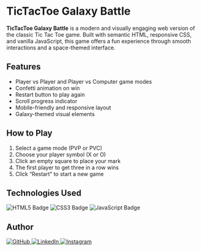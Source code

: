 # __TicTacToe Galaxy Battle__

__TicTacToe Galaxy Battle__ is a modern and visually engaging web version of the classic Tic Tac Toe game. Built with semantic HTML, responsive CSS, and vanilla JavaScript, this game offers a fun experience through smooth interactions and a space-themed interface.

## __Features__

- Player vs Player and Player vs Computer game modes  
- Confetti animation on win  
- Restart button to play again  
- Scroll progress indicator  
- Mobile-friendly and responsive layout  
- Galaxy-themed visual elements 

## __How to Play__

1. Select a game mode (PVP or PVC)
2. Choose your player symbol (X or O)
3. Click an empty square to place your mark
4. The first player to get three in a row wins
5. Click “Restart” to start a new game

## __Technologies Used__

<p align="left">
  <img src="https://img.shields.io/badge/HTML5-E34F26?style=for-the-badge&logo=html5&logoColor=white" alt="HTML5 Badge"/>
  <img src="https://img.shields.io/badge/CSS3-1572B6?style=for-the-badge&logo=css3&logoColor=white" alt="CSS3 Badge"/>
  <img src="https://img.shields.io/badge/JavaScript-F7DF1E?style=for-the-badge&logo=javascript&logoColor=black" alt="JavaScript Badge"/>
</p>

## __Author__

<p align="left">
  <a href="https://github.com/sitiamalianurfaidah" target="_blank" aria-label="GitHub">
    <img src="https://img.shields.io/badge/GitHub-000?style=for-the-badge&logo=github&logoColor=white" alt="GitHub">
  </a>
  <a href="https://www.linkedin.com/in/siti-amalia-nurfaidah" target="_blank" aria-label="LinkedIn">
    <img src="https://img.shields.io/badge/LinkedIn-0077B5?style=for-the-badge&logo=linkedin&logoColor=white" alt="LinkedIn">
  </a>
  <a href="https://instagram.com/amaliaaanrf" target="_blank" aria-label="Instagram">
    <img src="https://img.shields.io/badge/Instagram-E4405F?style=for-the-badge&logo=instagram&logoColor=white" alt="Instagram">
  </a>
</p>
